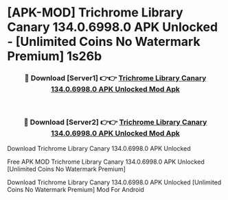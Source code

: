 # [APK-MOD] Trichrome Library Canary 134.0.6998.0 APK Unlocked - [Unlimited Coins No Watermark Premium] 1s26b



<div align="center">
<h3>🔴 Download [Server1] 👉👉 <a href="https://momento.my/?title=Trichrome_Library_Canary_134.0.6998.0_APK_Unlocked">Trichrome Library Canary 134.0.6998.0 APK Unlocked Mod Apk</a></h3><br>

<h3>🔴 Download [Server2] 👉👉 <a href="https://momento.my/?title=Trichrome_Library_Canary_134.0.6998.0_APK_Unlocked">Trichrome Library Canary 134.0.6998.0 APK Unlocked Mod Apk</a></h3>
</div>



Download Trichrome Library Canary 134.0.6998.0 APK Unlocked 

Free APK MOD Trichrome Library Canary 134.0.6998.0 APK Unlocked [Unlimited Coins No Watermark Premium]

Download Trichrome Library Canary 134.0.6998.0 APK Unlocked [Unlimited Coins No Watermark Premium] Mod For Android
